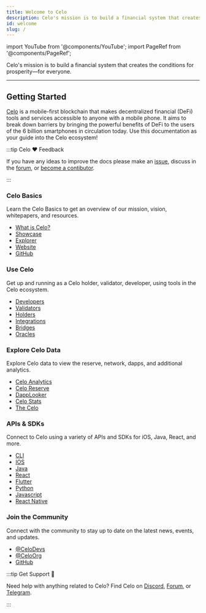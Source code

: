 ```yaml
---
title: Welcome to Celo
description: Celo's mission is to build a financial system that creates the conditions for prosperity—for everyone.
id: welcome
slug: /
---
```


import YouTube from '@components/YouTube';
import PageRef from '@components/PageRef';

Celo's mission is to build a financial system that creates the conditions for prosperity—for everyone.

---

## Getting Started

[Celo](https://celo.org/) is a mobile-first blockchain that makes decentralized financial (DeFi) tools and services accessible to anyone with a mobile phone. It aims to break down barriers by bringing the powerful benefits of DeFi to the users of the 6 billion smartphones in circulation today. Use this documentation as your guide into the Celo ecosystem!

:::tip Celo ❤️ Feedback

If you have any ideas to improve the docs please make an [issue](https://github.com/celo-org/docs/issues/new), discuss in the [forum](https://forum.celo.org/), or [become a contibutor](/community/guidelines).

:::

### Celo Basics

Learn the Celo Basics to get an overview of our mission, vision, whitepapers, and resources.

<LinkCardsWrapper>
  <LinkCard title="Database" description="A dedicated, scalable Postgres database" />
  <LinkCard title="Auth" description="User management with Row Level Security" />
  <LinkCard title="File Storage" description="Store, organize, and serve large files" />
  <LinkCard title="Auto-generated APIs" description="Instantly generate APIs for your database" />
</LinkCardsWrapper>

- [What is Celo?](learn/why-celo)
- [Showcase](/showcase)
- [Explorer](https://explorer.celo.org/)
- [Website](https://celo.org/)
- [GitHub](https://github.com/celo-org)

### Use Celo

Get up and running as a Celo holder, validator, developer, using tools in the Celo ecosystem.

- [Developers](developer-guide/overview)
- [Validators](validator-guide/overview)
- [Holders](celo-holder-guide/owners)
- [Integrations](developer-guide/integrations)
- [Bridges](celo-codebase/protocol/bridging/bridging-to-celo)
- [Oracles](celo-codebase/protocol/oracles/oracles-on-celo)

### Explore Celo Data

Explore Celo data to view the reserve, network, dapps, and additional analytics.

- [Celo Analytics](https://explorer.celo.org/stats)
- [Celo Reserve](https://celoreserve.org/)
- [DappLooker](https://dapplooker.com/category/celo?type=dashboard)
- [Celo Stats](https://stats.celo.org/)
- [The Celo](https://thecelo.com/)

### APIs & SDKs

Connect to Celo using a variety of APIs and SDKs for iOS, Java, React, and more.

- [CLI](command-line-interface/introduction)
- [IOS](https://github.com/heymateag/celoiossdk)
- [Java](https://github.com/blaize-tech/celo-sdk-java)
- [React](https://github.com/celo-org/react-celo)
- [Flutter](https://github.com/viral-sangani/walletconnect_flutter)
- [Python](https://github.com/blaize-tech/celo-sdk-py/)
- [Javascript](https://github.com/celo-org/celo-monorepo/tree/master/packages/sdk/contractkit)
- [React Native](https://github.com/therealharpaljadeja/celo-progressive-dapp-starter/tree/react-native-app/packages/react-native-app/)

### Join the Community

Connect with the community to stay up to date on the latest news, events, and updates.

- [@CeloDevs](https://twitter.com/CeloDevs)
- [@CeloOrg](https://twitter.com/CeloOrg)
- [GitHub](https://github.com/celo-org/celo-monorepo)

:::tip Get Support 💬

Need help with anything related to Celo? Find Celo on [Discord](https://chat.celo.org/), [Forum](https://forum.celo.org/), or [Telegram](https://t.me/celoplatform).

:::
